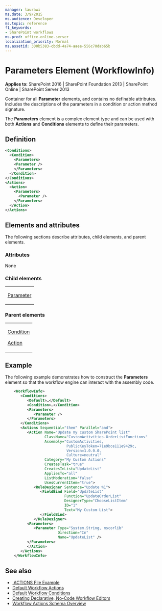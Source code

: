 ```yaml
---
manager: laurawi
ms.date: 3/9/2015
ms.audience: Developer
ms.topic: reference
f1_keywords:
- SharePoint workflows
ms.prod: office-online-server
localization_priority: Normal
ms.assetid: 300b5383-cbdd-4a74-aaee-556c70dab65b
---
```


# Parameters Element (WorkflowInfo)

**Applies to**: SharePoint 2016 | SharePoint Foundation 2013 | SharePoint Online | SharePoint Server 2013

Container for all **Parameter** elements, and contains no definable attributes. Includes the descriptions of the parameters in a condition or action method signature.

The **Parameters** element is a complex element type and can be used with both **Actions** and **Conditions** elements to define their parameters.

## Definition

```XML
<Conditions>
  <Condition>
    <Parameters>
    <Parameter />
    </Parameters>
  </Condition>
</Conditions>
<Actions>
  <Action>
    <Parameters>
      <Parameter />
    </Parameters>
  </Action>
</Actions>
```

## Elements and attributes

The following sections describe attributes, child elements, and parent elements.

### Attributes

None

### Child elements

<table>
<colgroup>
<col width="100%" />
</colgroup>
<tbody>
<tr class="odd">
<td align="left"><p><a href="parameter-element-workflowinfo.md">Parameter</a></p></td>
</tr>
</tbody>
</table>

### Parent elements

<table>
<colgroup>
<col width="100%" />
</colgroup>
<tbody>
<tr class="odd">
<td align="left"><p><a href="condition-element-workflowinfo.md">Condition</a></p>
<p><a href="action-element-workflowinfo.md">Action</a></p></td>
</tr>
</tbody>
</table>

## Example

The following example demonstrates how to construct the **Parameters** element so that the workflow engine can interact with the assembly code.

```XML
    <WorkflowInfo>
       <Conditions>
          <Default>…</Default>
          <Condition>…</Condition>
          <Parameters>
             <Parameter />
          </Parameters>
       </Conditions>
       <Actions Sequential="then" Parallel="and">
          <Action Name="Update my custom SharePoint list"
                  ClassName="CustomActivities.OrderListFunctions"
                  Assembly="CustomActivities,
                            PublicKeyToken=71e9bce111e9429c,
                            Version=1.0.0.0,
                            Culture=neutral"
                  Category="My Custom Actions"
                  CreatesTask="true"
                  CreatesInList="UpdateList"
                  AppliesTo="all"
                  ListModeration="false"
                  UsesCurrentItem="true">
             <RuleDesigner Sentence="Update %1">
                <FieldBind Field="UpdateList"
                           Function="UpdateOrderList"
                           DesignerType="ChooseListItem"
                           ID="1"
                           Text="My Custom List">
                </FieldBind>
             </RuleDesigner>
          <Parameters>
             <Parameter Type="System.String, mscorlib"
                        Direction="In"
                        Name="UpdateList" />
          </Parameters>
          </Action>
       </Actions>
    </WorkflowInfo>
```

## See also

- [.ACTIONS File Example](actions-file-example-workflowinfo.md)
- [Default Workflow Actions](default-workflow-actions-workflowinfo.md)
- [Default Workflow Conditions](default-workflow-conditions-workflowinfo.md)
- [Creating Declarative, No-Code Workflow Editors](https://msdn.microsoft.com/en-us/library/office/bb417436.aspx)
- [Workflow Actions Schema Overview](https://msdn.microsoft.com/en-us/library/office/bb897626.aspx)






